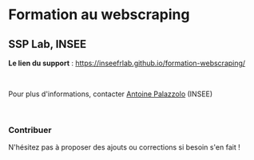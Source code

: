 # Formation au webscraping

## SSP Lab, INSEE

__Le lien du support__ : https://inseefrlab.github.io/formation-webscraping/

<br>

Pour plus d'informations, contacter [Antoine Palazzolo](mailto:antoine.palazzolo@insee.fr) (INSEE)

<br>

### Contribuer

N'hésitez pas à proposer des ajouts ou corrections si besoin s'en fait !
